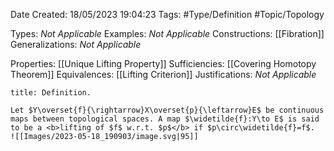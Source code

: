 <div class="topSpace"></div>

Date Created: 18/05/2023 19:04:23
Tags: #Type/Definition #Topic/Topology

Types: <i>Not Applicable</i>
Examples: <i>Not Applicable</i>
Constructions: [[Fibration]]
Generalizations: <i>Not Applicable</i>

Properties: [[Unique Lifting Property]]
Sufficiencies: [[Covering Homotopy Theorem]]
Equivalences: [[Lifting Criterion]]
Justifications: <i>Not Applicable</i>

``` ad-Definition
title: Definition.

Let $Y\overset{f}{\rightarrow}X\overset{p}{\leftarrow}E$ be continuous maps between topological spaces. A map $\widetilde{f}:Y\to E$ is said to be a <b>lifting of $f$ w.r.t. $p$</b> if $p\circ\widetilde{f}=f$.
![[Images/2023-05-18_190903/image.svg|95]]

```

